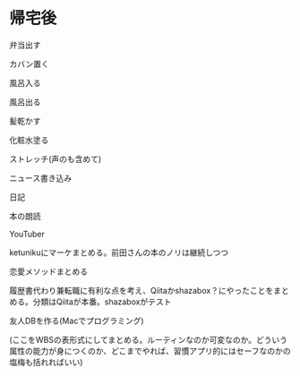 # 帰宅後

弁当出す

カバン置く

風呂入る

風呂出る

髪乾かす

化粧水塗る

ストレッチ(声のも含めて)

ニュース書き込み

日記

本の朗読

YouTuber

ketunikuにマーケまとめる。前田さんの本のノリは継続しつつ

恋愛メソッドまとめる

履歴書代わり兼転職に有利な点を考え、Qiitaかshazabox？にやったことをまとめる。分類はQiitaが本番。shazaboxがテスト

友人DBを作る(Macでプログラミング)

(ここをWBSの表形式にしてまとめる。ルーティンなのか可変なのか。どういう属性の能力が身につくのか、どこまでやれば、習慣アプリ的にはセーフなのかの塩梅も括れればいい)
